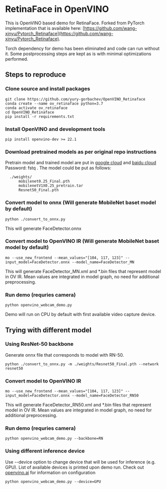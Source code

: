 # RetinaFace in OpenVINO

This is OpenVINO based demo for RetinaFace. Forked from PyTorch implementation that is available here: [https://github.com/wang-xinyu/Pytorch_Retinaface](https://github.com/wang-xinyu/Pytorch_Retinaface).

Torch dependency for demo has been eliminated and code can run without it. Some postprocessing steps are kept as is with minimal optimizations performed.

## Steps to reproduce

### Clone source and install packages
```Shell
git clone https://github.com/yury-gorbachev/OpenVINO_Retinaface
conda create --name ov_retinaface python=3.7
conda activate ov_retinaface
cd OpenVINO_Retinaface
pip install -r requirements.txt
```

### Install OpenVINO and development tools
```Shell
pip install openvino-dev >= 22.1
```

### Download pretrained models as per original repo instructions

Pretrain model  and trained model are put in [google cloud](https://drive.google.com/open?id=1oZRSG0ZegbVkVwUd8wUIQx8W7yfZ_ki1) and [baidu cloud](https://pan.baidu.com/s/12h97Fy1RYuqMMIV-RpzdPg) Password: fstq . The model could be put as follows:
```Shell
  ./weights/
      mobilenet0.25_Final.pth
      mobilenetV1X0.25_pretrain.tar
      Resnet50_Final.pth
```

### Convert model to onnx (Will generate MobileNet baset model by default)

```Shell
python ./convert_to_onnx.py
```
This will generate FaceDetector.onnx

### Convert model to OpenVINO IR (Will generate MobileNet baset model by default)

```Shell
mo --use_new_frontend --mean_values="[104, 117, 123]" --input_model=FaceDetector.onnx --model_name=FaceDetector_MN
```
This will generate FaceDetector_MN.xml and *.bin files that represent model in OV IR.
Mean values are integrated in model graph, no need for additional preprocessing.

### Run demo (requries camera)
```Shell
python openvino_webcam_demo.py
```
Demo will run on CPU by default with first available video capture device.

## Trying with different model

### Using ResNet-50 backbone

Generate onnx file that corresponds to model with RN-50.

```Shell
python ./convert_to_onnx.py -m ./weights/Resnet50_Final.pth --network resnet50
```

### Convert model to OpenVINO IR 

```Shell
mo --use_new_frontend --mean_values="[104, 117, 123]" --input_model=FaceDetector.onnx --model_name=FaceDetector_RN50
```
This will generate FaceDetector_RN50.xml and *.bin files that represent model in OV IR.
Mean values are integrated in model graph, no need for additional preprocessing.

### Run demo (requries camera)
```Shell
python openvino_webcam_demo.py --backbone=RN
```

### Using different inference device

Use --device option to change device that will be used for inference (e.g. GPU). List of available devices is printed upon demo run.
Check out [openvino.ai](openvino.ai) for information on configuration

```Shell
python openvino_webcam_demo.py --device=GPU
```